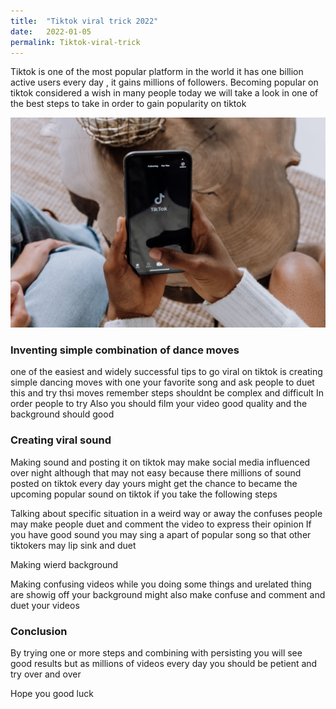 ```yaml
---
title:  "Tiktok viral trick 2022"
date:   2022-01-05
permalink: Tiktok-viral-trick 
---
```








Tiktok is one of the most popular platform in the world it has one billion active users every day , it gains millions of followers.
Becoming popular on tiktok considered a wish in many people today we will take a look in one of the best steps to take in order to gain popularity on tiktok

![person using tiktok](public/Tiktok1.jpg)

### Inventing simple combination of dance moves

one of the easiest and widely successful tips to go viral on tiktok is creating simple dancing moves with one your favorite song and ask people to duet this and try thsi moves remember steps shouldnt be complex and difficult In order people to try
Also you should film your video good quality and the background should good 

### Creating viral sound 

Making sound and posting it on tiktok may make social media influenced over night although that may not easy because there millions of sound posted on tiktok every day yours might get the chance to became the upcoming popular sound on tiktok if you take the following steps

   Talking about specific situation in a weird way or away the confuses people may make people duet and comment the video to express their opinion
   If you have good sound you may sing a apart of popular song so that other tiktokers may lip sink and duet
 
Making wierd background 

Making confusing videos while you doing some things and urelated thing are showig off your background might also make confuse and comment and duet your videos


### Conclusion

By trying one or more steps and combining with persisting you will see good results but as millions of videos every day you should be petient and try over and over 

 Hope you good luck
